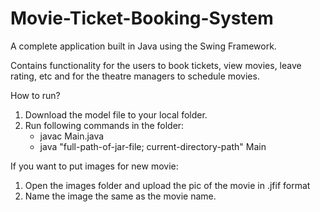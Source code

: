 # Movie-Ticket-Booking-System
 A complete application built in Java using the Swing Framework.

 Contains functionality for the users to book tickets, view movies, leave rating, etc and for the theatre managers to schedule movies.

 How to run?
1. Download the model file to your local folder.
2. Run following commands in the folder:
   -  javac Main.java
   -  java "full-path-of-jar-file; current-directory-path" Main

 If you want to put images for new movie:
1. Open the images folder and upload the pic of the movie in .jfif format
2. Name the image the same as the movie name.
